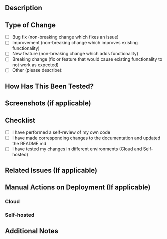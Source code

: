 ## Description
<!-- Provide a brief description of the changes in this PR -->

## Type of Change
<!-- Please check the one that applies to this PR using "x". -->
- [ ] Bug fix (non-breaking change which fixes an issue)
- [ ] Improvement (non-breaking change which improves existing functionality)
- [ ] New feature (non-breaking change which adds functionality)
- [ ] Breaking change (fix or feature that would cause existing functionality to not work as expected)
- [ ] Other (please describe):

## How Has This Been Tested?
<!-- Please describe the tests that you ran to verify your changes. -->

## Screenshots (if applicable)
<!-- Add screenshots to help explain your changes -->

## Checklist
<!-- Please check all that apply using "x". -->
- [ ] I have performed a self-review of my own code
- [ ] I have made corresponding changes to the documentation and updated the README.md
- [ ] I have tested my changes in different environments (Cloud and Self-hosted)

## Related Issues (If applicable)
<!-- Add the issue number here if applicable -->

## Manual Actions on Deployment (If applicable)

### Cloud
<!-- Add any manual actions that need to be taken on deployment -->

### Self-hosted
<!-- Add any manual actions that need to be taken on deployment -->

## Additional Notes
<!-- Add any additional notes or context about the PR here --> 